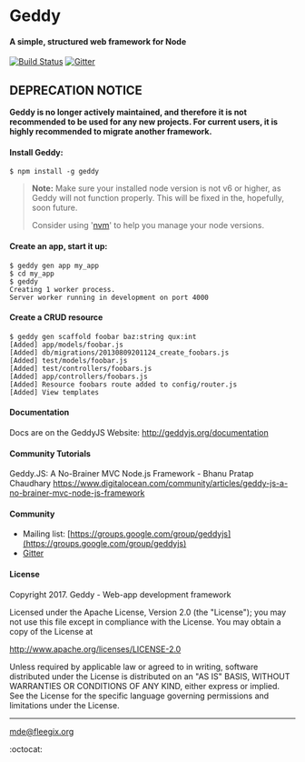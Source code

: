 # Geddy
#### A simple, structured web framework for Node

[![Build Status](https://travis-ci.org/geddy/geddy.png?branch=master)](https://travis-ci.org/geddy/geddy) [![Gitter](https://badges.gitter.im/geddy/geddy.svg)](https://gitter.im/geddy/geddy)

## DEPRECATION NOTICE
**Geddy is no longer actively maintained, and therefore it is not recommended to be used for any new projects. For current users, it is highly recommended to migrate another framework.**

#### Install Geddy:

```
$ npm install -g geddy
```

> **Note:**
> Make sure your installed node version is not v6 or higher, as Geddy will not function properly. This will be fixed in the, hopefully, soon future.
>
> Consider using '[nvm](https://github.com/creationix/nvm)' to help you manage your node versions.

#### Create an app, start it up:

```
$ geddy gen app my_app
$ cd my_app
$ geddy
Creating 1 worker process.
Server worker running in development on port 4000
```

#### Create a CRUD resource

```
$ geddy gen scaffold foobar baz:string qux:int
[Added] app/models/foobar.js
[Added] db/migrations/20130809201124_create_foobars.js
[Added] test/models/foobar.js
[Added] test/controllers/foobars.js
[Added] app/controllers/foobars.js
[Added] Resource foobars route added to config/router.js
[Added] View templates
```

#### Documentation

Docs are on the GeddyJS Website: http://geddyjs.org/documentation

#### Community Tutorials

Geddy.JS: A No-Brainer MVC Node.js Framework - Bhanu Pratap Chaudhary
https://www.digitalocean.com/community/articles/geddy-js-a-no-brainer-mvc-node-js-framework

#### Community

* Mailing list: [https://groups.google.com/group/geddyjs](https://groups.google.com/group/geddyjs)
* [Gitter](https://gitter.im/geddy/geddy)

#### License

Copyright 2017. Geddy - Web-app development framework

Licensed under the Apache License, Version 2.0 (the "License");
you may not use this file except in compliance with the License.
You may obtain a copy of the License at

http://www.apache.org/licenses/LICENSE-2.0

Unless required by applicable law or agreed to in writing, software
distributed under the License is distributed on an "AS IS" BASIS,
WITHOUT WARRANTIES OR CONDITIONS OF ANY KIND, either express or implied.
See the License for the specific language governing permissions and
limitations under the License.

- - -

mde@fleegix.org

:octocat:
